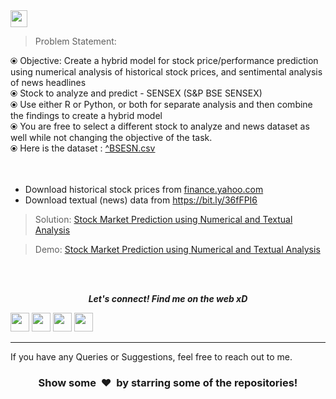 <br><br>
<img height="27" src="https://img.shields.io/badge/Stock Market Prediction using Numerical and Textual Analysis -Level  Advanced-red.svg?&style=for-the-badge&logo=TheSparksFoundation&logoColor=blue"/>
<br>

> Problem Statement:

⦿ Objective: Create a hybrid model for stock price/performance prediction
using numerical analysis of historical stock prices, and sentimental analysis of
news headlines <br>
⦿ Stock to analyze and predict - SENSEX (S&P BSE SENSEX)<br>
⦿ Use either R or Python, or both for separate analysis and then combine the
findings to create a hybrid model<br>
⦿ You are free to select a different stock to analyze and news dataset as well
while not changing the objective of the task.<br>
⦿ Here is the dataset : 
<a href="https://github.com/manishghoshal99/Stock-Market-Prediction-Using-Numerical-And-Textual-Analysis/blob/main/%5EBSESN.csv"> ^BSESN.csv </a><br><br><br>
  - Download historical stock prices from <a href="https://in.finance.yahoo.com/quote/%5EBSESN/history/">finance.yahoo.com</a><br>
  - Download textual (news) data from https://bit.ly/36fFPI6
</a><br>
> Solution:
<a href="https://github.com/manishghoshal99/Stock-Market-Prediction-Using-Numerical-And-Textual-Analysis/blob/main/Stock%20Market%20Prediction%20Using%20Numerical%20And%20Textual%20Analysis.ipynb">Stock Market Prediction using Numerical and Textual Analysis</a>

> Demo:
<a href="https://youtu.be/ismV95LsgZs">Stock Market Prediction using Numerical and Textual Analysis</a>

<br><br>
<p align="center">
  <b><i>Let's connect! Find me on the web xD</i></b>

[<img height="30" src = "https://img.shields.io/badge/Youtube-%23E4405F.svg?&style=for-the-badge&logo=Youtube&logoColor=white">][Youtube] 
[<img height="30" src = "https://img.shields.io/badge/gmail-c14438?&style=for-the-badge&logo=gmail&logoColor=white">][gmail] 
[<img height="30" src="https://img.shields.io/badge/linkedin-blue.svg?&style=for-the-badge&logo=linkedin&logoColor=white" />][LinkedIn]
[<img height="30" src="https://img.shields.io/badge/github-black.svg?&style=for-the-badge&logo=github&logoColor=white" />][Github]
<br />
<hr />

[youtube]: https://www.youtube.com/channel/UCBY1EFXHzR7EG1kaVC73pYA
[gmail]: mailto:meloidasdragneel12@gmail.com
[linkedin]: https://www.linkedin.com/in/manish-ghoshal-454ba0205/
[github]: https://github.com/manishghoshal99



  
If you have any Queries or Suggestions, feel free to reach out to me.

<h3 align="center">Show some &nbsp;❤️&nbsp; by starring some of the repositories!</h3>

